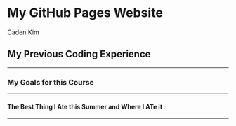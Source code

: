 # **My GitHub Pages Website**
Caden Kim

## My Previous Coding Experience

---

### My Goals for this Course

---

#### The Best Thing I Ate this Summer and Where I ATe it

---